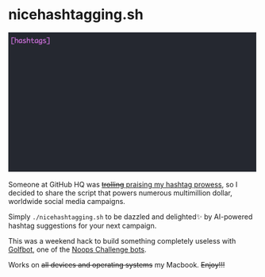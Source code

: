 # nicehashtagging.sh

![](nicehashtagging.gif)

Someone at GitHub HQ was [~~trolling~~ praising my hashtag prowess](https://twitter.com/github/status/1142185951294193664), so I decided to share the script that powers numerous multimillion dollar, worldwide social media campaigns.

Simply `./nicehashtagging.sh` to be dazzled and delighted:sparkles: by AI-powered hashtag suggestions for your next campaign.

This was a weekend hack to build something completely useless with [Golfbot](https://github.com/noops-challenge/hexbot), one of the [Noops Challenge bots](https://noopschallenge.com/).

Works on ~~all devices and operating systems~~ my Macbook. ~~Enjoy!!!~~
